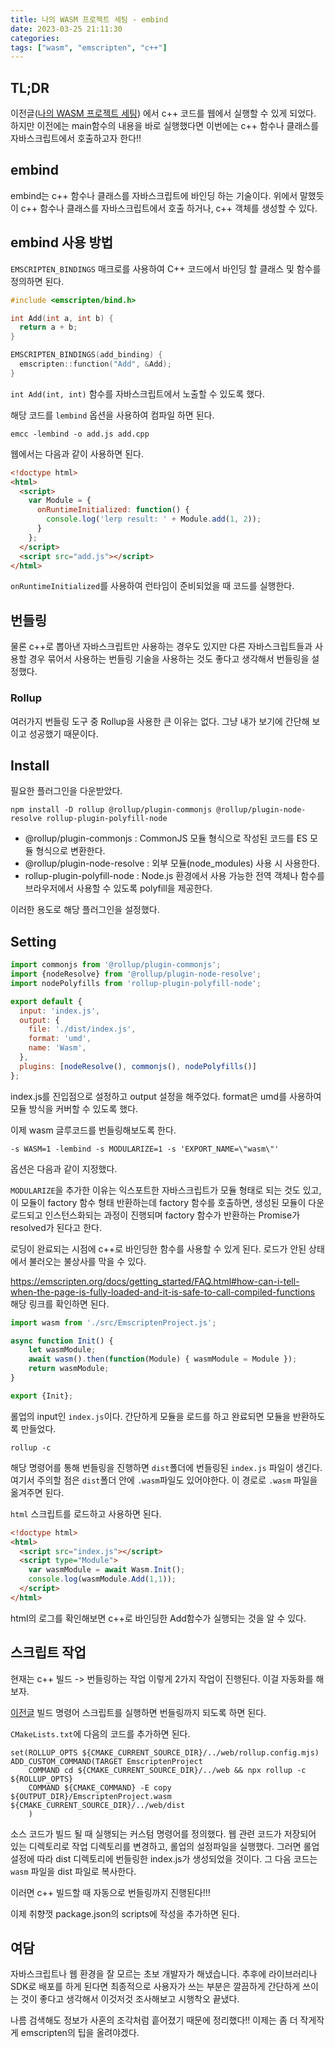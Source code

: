 ```yaml
---
title: 나의 WASM 프로젝트 세팅 - embind
date: 2023-03-25 21:11:30
categories: 
tags: ["wasm", "emscripten", "c++"]
---
```


## TL;DR
이전글([나의 WASM 프로젝트 세팅]([/Ah1TusfNSIqb77QU-eoVjw](https://keea.github.io/posts/my-wasm-project-setting/))) 에서 c++ 코드를 웹에서 실행할 수 있게 되었다. 하지만 이전에는 main함수의 내용을 바로 실행했다면 이번에는 c++ 함수나 클래스를 자바스크립트에서 호출하고자 한다!!

## embind
embind는 c++ 함수나 클래스를 자바스크립트에 바인딩 하는 기술이다. 위에서 말했듯이 c++ 함수나 클래스를 자바스크립트에서 호출 하거나, c++ 객체를 생성할 수 있다.

## embind 사용 방법
`EMSCRIPTEN_BINDINGS` 매크로를 사용하여 C++ 코드에서 바인딩 할 클래스 및 함수를 정의하면 된다.

``` c++
#include <emscripten/bind.h>

int Add(int a, int b) {
  return a + b;
}

EMSCRIPTEN_BINDINGS(add_binding) {
  emscripten::function("Add", &Add);
}
```

`int Add(int, int)` 함수를 자바스크립트에서 노출할 수 있도록 했다.

해당 코드를 `lembind` 옵션을 사용하여 컴파일 하면 된다.

``` shell
emcc -lembind -o add.js add.cpp
```

웹에서는 다음과 같이 사용하면 된다.

``` html
<!doctype html>
<html>
  <script>
    var Module = {
      onRuntimeInitialized: function() {
        console.log('lerp result: ' + Module.add(1, 2));
      }
    };
  </script>
  <script src="add.js"></script>
</html>

```
`onRuntimeInitialized`를 사용하여 런타임이 준비되었을 때 코드를 실행한다.

## 번들링
물론 c++로 뽑아낸 자바스크립트만 사용하는 경우도 있지만 다른 자바스크립트들과 사용할 경우 묶어서 사용하는 번들링 기술을 사용하는 것도 좋다고 생각해서 번들링을 설정했다.

### Rollup
여러가지 번들링 도구 중 Rollup을 사용한 큰 이유는 없다. 그냥 내가 보기에 간단해 보이고 성공했기 때문이다. 

## Install
필요한 플러그인을 다운받았다.

``` shell
npm install -D rollup @rollup/plugin-commonjs @rollup/plugin-node-resolve rollup-plugin-polyfill-node
```
- @rollup/plugin-commonjs : CommonJS 모듈 형식으로 작성된 코드를 ES 모듈 형식으로 변환한다.
- @rollup/plugin-node-resolve : 외부 모듈(node_modules) 사용 시 사용한다.
- rollup-plugin-polyfill-node : Node.js 환경에서 사용 가능한 전역 객체나 함수를 브라우저에서 사용할 수 있도록 polyfill을 제공한다.

이러한 용도로 해당 플러그인을 설정했다.

## Setting
``` .js
import commonjs from '@rollup/plugin-commonjs';
import {nodeResolve} from '@rollup/plugin-node-resolve';
import nodePolyfills from 'rollup-plugin-polyfill-node';

export default {
  input: 'index.js',
  output: {
    file: './dist/index.js',
    format: 'umd',
    name: 'Wasm',
  },
  plugins: [nodeResolve(), commonjs(), nodePolyfills()]
};
```

index.js를 진입점으로 설정하고 output 설정을 해주었다. format은 umd를 사용하여 모듈 방식을 커버할 수 있도록 했다.

이제 wasm 글루코드를 번들링해보도록 한다.

```
-s WASM=1 -lembind -s MODULARIZE=1 -s 'EXPORT_NAME=\"wasm\"'
```
옵션은 다음과 같이 지정했다.

`MODULARIZE`을 추가한 이유는 익스포트한 자바스크립트가 모듈 형태로 되는 것도 있고, 이 모듈이 factory 함수 형태 반환하는데 factory 함수를 호출하면, 생성된 모듈이 다운로드되고 인스턴스화되는 과정이 진행되며 factory 함수가 반환하는 Promise가 resolved가 된다고 한다.

로딩이 완료되는 시점에 c++로 바인딩한 함수를 사용할 수 있게 된다. 로드가 안된 상태에서 불러오는 불상사를 막을 수 있다.

https://emscripten.org/docs/getting_started/FAQ.html#how-can-i-tell-when-the-page-is-fully-loaded-and-it-is-safe-to-call-compiled-functions 해당 링크를 확인하면 된다.


``` js
import wasm from './src/EmscriptenProject.js';

async function Init() {
    let wasmModule;
    await wasm().then(function(Module) { wasmModule = Module });
    return wasmModule;
}

export {Init};
```
롤업의 input인 `index.js`이다. 간단하게 모듈을 로드를 하고 완료되면 모듈을 반환하도록 만들었다.

```
rollup -c
```
해당 명령어를 통해 번들링을 진행하면 `dist`폴더에 번들링된 `index.js` 파일이 생긴다. 여기서 주의할 점은 `dist`폴더 안에 `.wasm`파일도 있어야한다. 이 경로로 `.wasm` 파일을 옮겨주면 된다.

`html` 스크립트를 로드하고 사용하면 된다.
``` html
<!doctype html>
<html>
  <script src="index.js"></script>
  <script type="Module">
    var wasmModule = await Wasm.Init();
    console.log(wasmModule.Add(1,1));
  </script>
</html>
```

html의 로그를 확인해보면 c++로 바인딩한 Add함수가 실행되는 것을 알 수 있다.

## 스크립트 작업
현재는 c++ 빌드 -> 번들링하는 작업 이렇게 2가지 작업이 진행된다. 이걸 자동화를 해보자.

[이전글](https://keea.github.io/posts/my-wasm-project-setting/) 빌드 명령어 스크립트를 실행하면 번들링까지 되도록 하면 된다.

`CMakeLists.txt`에 다음의 코드를 추가하면 된다.
```
set(ROLLUP_OPTS ${CMAKE_CURRENT_SOURCE_DIR}/../web/rollup.config.mjs)
ADD_CUSTOM_COMMAND(TARGET EmscriptenProject 
    COMMAND cd ${CMAKE_CURRENT_SOURCE_DIR}/../web && npx rollup -c ${ROLLUP_OPTS}
    COMMAND ${CMAKE_COMMAND} -E copy ${OUTPUT_DIR}/EmscriptenProject.wasm ${CMAKE_CURRENT_SOURCE_DIR}/../web/dist
    )
```
소스 코드가 빌드 될 때 실행되는 커스텀 명령어를 정의했다. 웹 관련 코드가 저장되어 있는 디렉토리로 작업 디렉토리를 변경하고, 롤업의 설정파일을 실행했다. 그러면 롤업 설정에 따라 dist 디렉토리에 번들링한 index.js가 생성되었을 것이다.
그 다음 코드는 `wasm` 파일을 dist 파일로 복사한다.

이러면 c++ 빌드할 때 자동으로 번들링까지 진행된다!!!

이제 취향껏 package.json의 scripts에 작성을 추가하면 된다.

## 여담
자바스크립트나 웹 환경을 잘 모르는 초보 개발자가 해냈습니다. 추후에 라이브러리나 SDK로 배포를 하게 된다면 최종적으로 사용자가 쓰는 부분은 깔끔하게 간단하게 쓰이는 것이 좋다고 생각해서 이것저것 조사해보고 시행착오 끝냈다.

나름 검색해도 정보가 사혼의 조각처럼 흩어졌기 때문에 정리했다!! 이제는 좀 더 작게작게 emscripten의 팁을 올려야겠다.